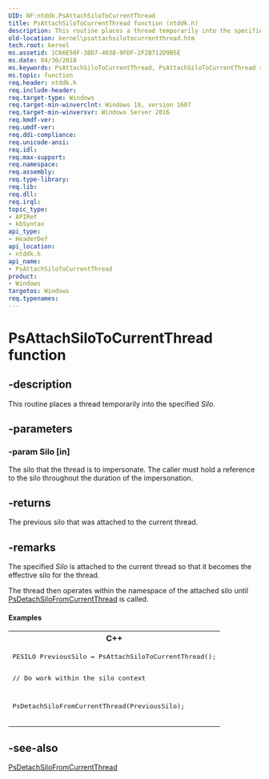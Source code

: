 ```yaml
---
UID: NF:ntddk.PsAttachSiloToCurrentThread
title: PsAttachSiloToCurrentThread function (ntddk.h)
description: This routine places a thread temporarily into the specified Silo.
old-location: kernel\psattachsilotocurrentthread.htm
tech.root: kernel
ms.assetid: 1C66E50F-3BD7-4038-9FDF-2F2B712D9B5E
ms.date: 04/30/2018
ms.keywords: PsAttachSiloToCurrentThread, PsAttachSiloToCurrentThread routine [Kernel-Mode Driver Architecture], kernel.psattachsilotocurrentthread, ntddk/PsAttachSiloToCurrentThread
ms.topic: function
req.header: ntddk.h
req.include-header: 
req.target-type: Windows
req.target-min-winverclnt: Windows 10, version 1607
req.target-min-winversvr: Windows Server 2016
req.kmdf-ver: 
req.umdf-ver: 
req.ddi-compliance: 
req.unicode-ansi: 
req.idl: 
req.max-support: 
req.namespace: 
req.assembly: 
req.type-library: 
req.lib: 
req.dll: 
req.irql: 
topic_type:
- APIRef
- kbSyntax
api_type:
- HeaderDef
api_location:
- ntddk.h
api_name:
- PsAttachSiloToCurrentThread
product:
- Windows
targetos: Windows
req.typenames: 
---
```


# PsAttachSiloToCurrentThread function


## -description


This routine places a thread temporarily into the specified <i>Silo</i>.


## -parameters




### -param Silo [in]

The silo that the thread is to impersonate. The caller must hold a  reference to the silo throughout the duration of the impersonation.


## -returns



The previous silo that was attached to the current thread.




## -remarks



The specified <i>Silo</i> is attached to the current thread so that it becomes the effective silo for the thread.

The thread then operates within the namespace of the attached silo until <a href="https://msdn.microsoft.com/library/windows/hardware/mt735060">PsDetachSiloFromCurrentThread</a> is called.


#### Examples

<div class="code"><span codelanguage="ManagedCPlusPlus"><table>
<tr>
<th>C++</th>
</tr>
<tr>
<td>
<pre>PESILO PreviousSilo = PsAttachSiloToCurrentThread();

// Do work within the silo context

PsDetachSiloFromCurrentThread(PreviousSilo);</pre>
</td>
</tr>
</table></span></div>



## -see-also




<a href="https://msdn.microsoft.com/library/windows/hardware/mt735060">PsDetachSiloFromCurrentThread</a>
 

 

